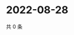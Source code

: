 # 2022-08-28

共 0 条

<!-- BEGIN WEIBO -->
<!-- 最后更新时间 Sun Aug 28 2022 16:19:45 GMT+0800 (China Standard Time) -->

<!-- END WEIBO -->
